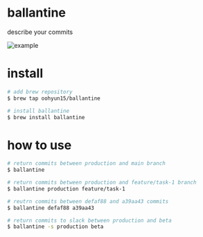 # ballantine
describe your commits

![example](https://user-images.githubusercontent.com/52606560/162619226-7275122c-ca55-4cab-b270-552e23149d4c.gif)

# install
```bash
# add brew repository
$ brew tap oohyun15/ballantine

# install ballantine
$ brew install ballantine
```

# how to use
```bash
# return commits between production and main branch
$ ballantine

# return commits between production and feature/task-1 branch
$ ballantine production feature/task-1

# reutrn commits between defaf88 and a39aa43 commits
$ ballantine defaf88 a39aa43

# return commits to slack between production and beta
$ ballantine -s production beta
```
